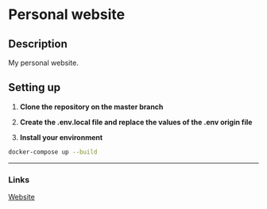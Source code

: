 # Personal website

## Description
My personal website.

## Setting up

1. **Clone the repository on the master branch**

2. **Create the .env.local file and replace the values of the .env origin file**

3. **Install your environment**
```bash
docker-compose up --build
```

--- --- ---

### Links
[Website](https://gaelpaquien.com/)
